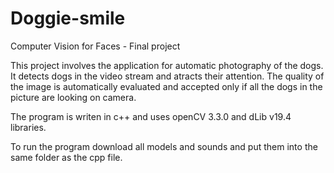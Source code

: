 # Doggie-smile
Computer Vision for Faces - Final project

This project involves the application for automatic photography of the dogs. It detects dogs in the video stream and atracts their attention. The quality of the image is automatically evaluated and accepted only if all the dogs in the picture are looking on camera.

The program is writen in c++ and uses openCV 3.3.0 and dLib v19.4 libraries.

To run the program download all models and sounds and put them into the same folder as the cpp file.
